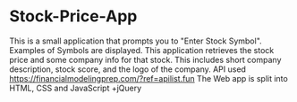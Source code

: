 # Stock-Price-App
This is a small application that prompts you to "Enter Stock Symbol". Examples of Symbols are displayed.
This application retrieves the stock price and some company info for that stock. 
This includes short company description, stock score, and the logo of the company.
API used 
https://financialmodelingprep.com/?ref=apilist.fun
The Web app is split into HTML, CSS and JavaScript +jQuery
